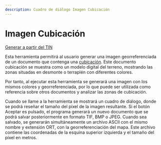```yaml
---
description: Cuadro de diálogo Imagen Cubicación
---
```


# Imagen Cubicación

[Generar a partir del TIN](../fichas-de-herramientas/ficha-de-herramientas-edicion-tin/generar-a-partir-del-tin.md)

Esta herramienta permitirá al usuario generar una imagen georreferenciada de un documento que contenga una [cubicación](../como.../como-cubicacion.md). Este documento cubicación se muestra como un modelo digital del terreno, mostrando las zonas situadas en desmonte o terraplén con diferentes colores.

Por tanto, al ejecutar esta herramienta se generará una imagen con los mismos colores y georreferenciada, por lo que puede ser utilizada como referencia sobre otros documentos y analizar las zonas de cubicación.

Cuando se llame a la herramienta se mostrará un cuadro de diálogo, donde se podrá reseñar el tamaño del píxel de la imagen resultante. Si el botón Aceptar es pulsado, el programa generará un nuevo documento que se podrá salvar posteriormente en formato TIF, BMP o JPEG. Cuando sea salvado, se generarán simultáneamente un archivo ASCII con el mismo nombre y extensión ORT, con la georreferenciación del mapa. Este archivo contiene las coordenadas de la esquina superior izquierda y el tamaño del píxel en metros.

